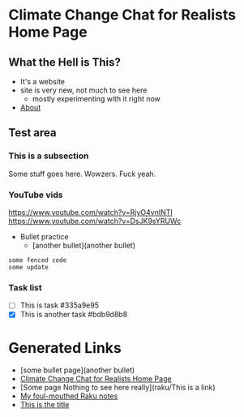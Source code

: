 # Climate Change Chat for Realists Home Page

## What the Hell is This?
* It's a website
* site is very new, not much to see here 
    * mostly experimenting with it right now
* [About](about)
    

## Test area

### This is a subsection

Some stuff goes here. Wowzers. Fuck yeah.

### YouTube vids

https://www.youtube.com/watch?v=RjyO4vnINTI
https://www.youtube.com/watch?v=DsJK9sYRUWc

* Bullet practice
    * [another bullet](another bullet) 

```
some fenced code
some update
```

### Task list
* [ ] This is task  #335a9e95
* [X] This is another task  #bdb9d8b8

# Generated Links

- [some bullet page](another bullet)
- [Climate Change Chat for Realists Home Page](index)
- [Some page Nothing to see here really](raku/This is a link)
- [My foul-mouthed Raku notes](raku/index)
- [This is the title](twitter/markdown)
